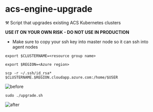 # acs-engine-upgrade
⚒ Script that upgrades existing ACS Kubernetes clusters

__USE IT ON YOUR OWN RISK - DO NOT USE IN PRODUCTION__

* Make sure to copy your ssh key into master node so it can ssh into agent nodes

`export $CLUSTERNAME=<resource group name>`

`export $REGION=<Azure region>`

`scp -r ~/.ssh/id_rsa* $CLUSTERNAME.$REGION.cloudapp.azure.com:/home/$USER`

![before](http://i.imgur.com/Oz2pvFC.png)

`sudo ./upgrade.sh`

![after](http://i.imgur.com/2OjihLM.png)
